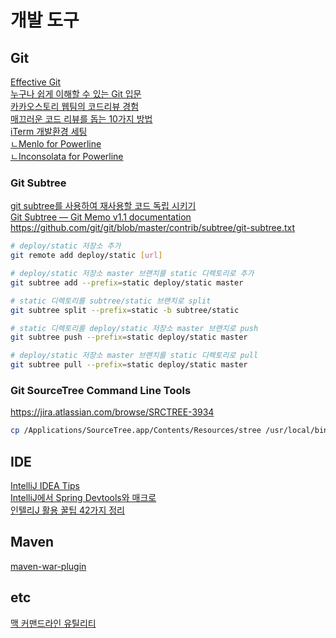 # 개발 도구

## Git
[Effective Git](http://www.slideshare.net/kexplo/ndc2016-effective-git)  
[누구나 쉽게 이해할 수 있는 Git 입문](http://backlogtool.com/git-guide/kr/)  
[카카오스토리 웹팀의 코드리뷰 경험](http://www.slideshare.net/OhgyunAhn/ss-61189141)  
[매끄러운 코드 리뷰를 돕는 10가지 방법](http://www.bloter.net/archives/238819)  
[iTerm 개발환경 세팅](http://hjh5488.tistory.com/2)  
[ㄴMenlo for Powerline](https://github.com/abertsch/Menlo-for-Powerline/archive/master.zip)  
[ㄴInconsolata for Powerline](https://github.com/powerline/fonts/raw/master/Inconsolata/Inconsolata%20for%20Powerline.otf)  

### Git Subtree
[git subtree를 사용하여 재사용할 코드 독립 시키기](http://readme.skplanet.com/?p=8542)  
[Git Subtree — Git Memo v1.1 documentation](http://git-memo.readthedocs.io/en/latest/subtree.html)  
<https://github.com/git/git/blob/master/contrib/subtree/git-subtree.txt>  

```bash
# deploy/static 저장소 추가
git remote add deploy/static [url]

# deploy/static 저장소 master 브랜치를 static 디렉토리로 추가
git subtree add --prefix=static deploy/static master

# static 디렉토리를 subtree/static 브랜치로 split
git subtree split --prefix=static -b subtree/static

# static 디렉토리를 deploy/static 저장소 master 브랜치로 push
git subtree push --prefix=static deploy/static master

# deploy/static 저장소 master 브랜치를 static 디렉토리로 pull
git subtree pull --prefix=static deploy/static master
```

### Git SourceTree Command Line Tools
<https://jira.atlassian.com/browse/SRCTREE-3934>

```bash
cp /Applications/SourceTree.app/Contents/Resources/stree /usr/local/bin/stree
```

## IDE
[IntelliJ IDEA Tips](http://tiveloper.tistory.com/category/IDE%20%26%20Apps/IntelliJ%20Idea)  
[IntelliJ에서 Spring Devtools와 매크로](http://sbcoba.tistory.com/36)  
[인텔리J 활용 꿀팁 42가지 정리](http://www.popit.kr/인텔리j-활용-꿀팁-42가지-정리/)  

## Maven
[maven-war-plugin](http://maven.apache.org/plugins/maven-war-plugin/war-mojo.html)

## etc
[맥 커맨드라인 유틸리티](http://www.mitchchn.me/2014/os-x-terminal/?x)  
